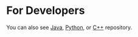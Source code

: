 For Developers
============

You can also see [Java](https://github.com/starlangsoftware/TurkishMorphologicalDisambiguation), [Python](https://github.com/starlangsoftware/TurkishMorphologicalDisambiguation-Py), or [C++](https://github.com/starlangsoftware/TurkishMorphologicalDisambiguation-CPP) repository.
